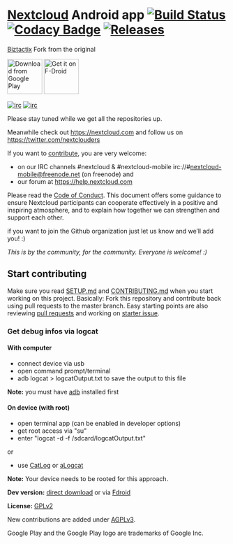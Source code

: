 # [Nextcloud](https://nextcloud.com) Android app [![Build Status](https://drone.nextcloud.com/api/badges/nextcloud/android/status.svg)](https://drone.nextcloud.com/nextcloud/android) [![Codacy Badge](https://api.codacy.com/project/badge/Grade/80401cb343854343b4d94acbfb72d3ec)](https://www.codacy.com/app/Nextcloud/android?utm_source=github.com&amp;utm_medium=referral&amp;utm_content=nextcloud/android&amp;utm_campaign=Badge_Grade) [![Releases](https://img.shields.io/github/release/nextcloud/android.svg)](https://github.com/nextcloud/android/releases/latest)

<a href="https://biztactix.com.au">Biztactix</a> Fork from the original

[<img src="https://play.google.com/intl/en_us/badges/images/generic/en_badge_web_generic.png" 
      alt="Download from Google Play" 
      height="80">](https://play.google.com/store/apps/details?id=com.nextcloud.client)
[<img src="https://f-droid.org/badge/get-it-on.png"
      alt="Get it on F-Droid"
      height="80">](https://f-droid.org/packages/com.nextcloud.client/)

[![irc](https://img.shields.io/badge/IRC-%23nextcloud%20on%20freenode-orange.svg)](https://webchat.freenode.net/?channels=nextcloud)
[![irc](https://img.shields.io/badge/IRC-%23nextcloud--mobile%20on%20freenode-blue.svg)](https://webchat.freenode.net/?channels=nextcloud-mobile)

Please stay tuned while we get all the repositories up.

Meanwhile check out https://nextcloud.com and follow us on https://twitter.com/nextclouders

If you want to [contribute](https://nextcloud.com/contribute/), you are very welcome: 

- on our IRC channels #nextcloud & #nextcloud-mobile irc://#nextcloud-mobile@freenode.net (on freenode) and 
- our forum at https://help.nextcloud.com

Please read the [Code of Conduct](https://nextcloud.com/community/code-of-conduct/). This document offers some guidance to ensure Nextcloud participants can cooperate effectively in a positive and inspiring atmosphere, and to explain how together we can strengthen and support each other.

if you want to join the Github organization just let us know and we’ll add you! :)

*This is by the community, for the community. Everyone is welcome! :)*

## Start contributing
Make sure you read [SETUP.md](https://github.com/nextcloud/android/blob/master/SETUP.md) and [CONTRIBUTING.md](https://github.com/nextcloud/android/blob/master/CONTRIBUTING.md) when you start working on this project. Basically: Fork this repository and contribute back using pull requests to the master branch.
Easy starting points are also reviewing [pull requests](https://github.com/nextcloud/android/pulls) and working on [starter issue](https://github.com/nextcloud/android/issues?q=is%3Aopen+is%3Aissue+label%3A%22starter+issue%22).

### Get debug infos via logcat
#### With computer
- connect device via usb
- open command prompt/terminal
- adb logcat > logcatOutput.txt to save the output to this file

**Note:** you must have [adb](https://developer.android.com/studio/releases/platform-tools.html) installed first

#### On device (with root)
- open terminal app (can be enabled in developer options)
- get root access via "su"
- enter "logcat -d -f /sdcard/logcatOutput.txt"

or 

- use [CatLog](https://play.google.com/store/apps/details?id=com.nolanlawson.logcat) or [aLogcat](https://play.google.com/store/apps/details?id=org.jtb.alogcat)

**Note:** Your device needs to be rooted for this approach.

**Dev version:** [direct download](https://download.nextcloud.com/android/dev/latest.apk) or via [Fdroid](https://f-droid.org/repository/browse/?fdfilter=nextcloud&fdid=com.nextcloud.android.beta)

**License:** [GPLv2](https://github.com/nextcloud/android/blob/master/LICENSE.txt)

New contributions are added under [AGPLv3](https://www.gnu.org/licenses/agpl.txt).

Google Play and the Google Play logo are trademarks of Google Inc.

